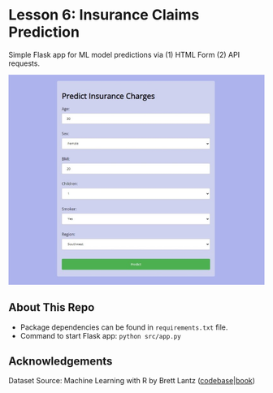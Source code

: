 # Lesson 6: Insurance Claims Prediction

Simple Flask app for ML model predictions via (1) HTML Form (2) API requests.

![Website UI Screenshot](img/website-ui-screenshot.jpg)


## About This Repo

- Package dependencies can be found in `requirements.txt` file.
- Command to start Flask app: `python src/app.py`

## Acknowledgements

Dataset Source: Machine Learning with R by Brett Lantz ([codebase](https://github.com/stedy/Machine-Learning-with-R-datasets)|[book](https://www.packtpub.com/product/machine-learning-with-r-third-edition/9781788295864))
